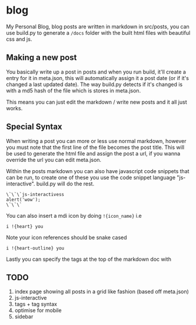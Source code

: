 # blog
My Personal Blog, blog posts are written in markdown in src/posts, you can use build.py to generate a `/docs` folder with the built html files with beautiful css and js.

## Making a new post
You basically write up a post in posts and when you run build, it'll create a entry for it in 
meta.json, this will automatically assign it a post date (or if it's changed a last updated date).
The way build.py detects if it's changed is with a md5 hash of the file which is stores in meta.json.

This means you can just edit the markdown / write new posts and it all just works. 

## Special Syntax

When writing a post you can more or less use normal markdown, however you must note that the first line of the file becomes the post title. This will be used to generate the html file and assign the post a url, if you wanna override the url you can edit meta.json.

Within the posts markdown you can also have javascript code snippets that can be run, to create one of these you use the code snippet language "js-interactive". build.py will do the rest.

```
\`\`\`js-interactivess
alert('wow');
\`\`\`
```

You can also insert a mdi icon by doing `!{icon_name}` i.e

```
i !{heart} you
```

Note your icon references should be snake cased

```
i !{heart-outline} you
```

Lastly you can specify the tags at the top of the markdown doc with 

<TODO>

## TODO

1. index page showing all posts in a grid like fashion (based off meta.json)
2. js-interactive
3. tags + tag syntax
4. optimise for mobile
5. sidebar